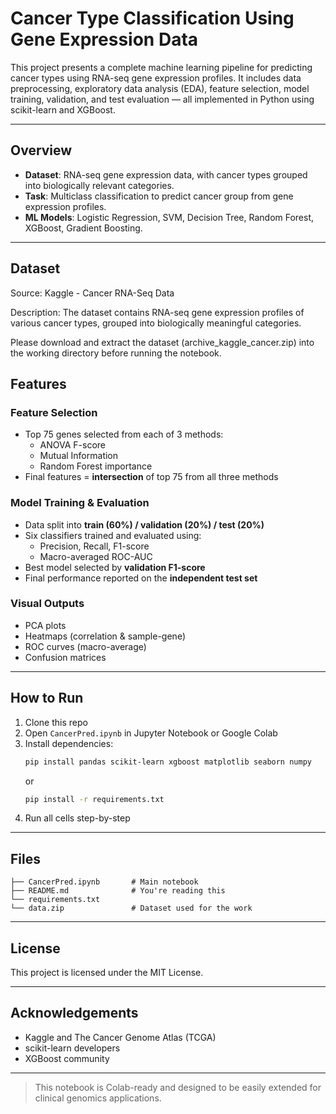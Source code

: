 # Cancer Type Classification Using Gene Expression Data

This project presents a complete machine learning pipeline for predicting cancer types using RNA-seq gene expression profiles. It includes data preprocessing, exploratory data analysis (EDA), feature selection, model training, validation, and test evaluation — all implemented in Python using scikit-learn and XGBoost.

---

## Overview

- **Dataset**: RNA-seq gene expression data, with cancer types grouped into biologically relevant categories.
- **Task**: Multiclass classification to predict cancer group from gene expression profiles.
- **ML Models**: Logistic Regression, SVM, Decision Tree, Random Forest, XGBoost, Gradient Boosting.

---
## Dataset
Source: Kaggle - Cancer RNA-Seq Data

Description: The dataset contains RNA-seq gene expression profiles of various cancer types, grouped into biologically meaningful categories.

Please download and extract the dataset (archive_kaggle_cancer.zip) into the working directory before running the notebook.

## Features

### Feature Selection
- Top 75 genes selected from each of 3 methods:
  - ANOVA F-score
  - Mutual Information
  - Random Forest importance
- Final features = **intersection** of top 75 from all three methods

### Model Training & Evaluation
- Data split into **train (60%) / validation (20%) / test (20%)**
- Six classifiers trained and evaluated using:
  - Precision, Recall, F1-score
  - Macro-averaged ROC-AUC
- Best model selected by **validation F1-score**
- Final performance reported on the **independent test set**

### Visual Outputs
- PCA plots
- Heatmaps (correlation & sample-gene)
- ROC curves (macro-average)
- Confusion matrices

---

## How to Run

1. Clone this repo
2. Open `CancerPred.ipynb` in Jupyter Notebook or Google Colab
3. Install dependencies:
   ```bash
   pip install pandas scikit-learn xgboost matplotlib seaborn numpy
   ```
   or
   ```bash
   pip install -r requirements.txt
   ```
5. Run all cells step-by-step

---

## Files

```
├── CancerPred.ipynb       # Main notebook
├── README.md              # You're reading this
└── requirements.txt       
└── data.zip               # Dataset used for the work 

```

---

## License

This project is licensed under the MIT License.

---

## Acknowledgements

- Kaggle and The Cancer Genome Atlas (TCGA)
- scikit-learn developers
- XGBoost community

---

> This notebook is Colab-ready and designed to be easily extended for clinical genomics applications.

